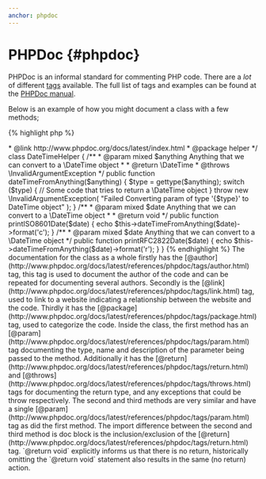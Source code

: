 ```yaml
---
anchor: phpdoc
---
```


# PHPDoc {#phpdoc}

PHPDoc is an informal standard for commenting PHP code. There are a *lot* of different [tags](http://www.phpdoc.org/docs/latest/references/phpdoc/tags/index.html) available. The full list of tags and examples can be found at the [PHPDoc manual](http://www.phpdoc.org/docs/latest/index.html).

Below is an example of how you might document a class with a few methods;

{% highlight php %}
<?php
/**
 * @author A Name <a.name@example.com>
 * @link http://www.phpdoc.org/docs/latest/index.html
 * @package helper
 */
class DateTimeHelper
{
    /**
     * @param mixed $anything Anything that we can convert to a \DateTime object
     *
     * @return \DateTime
     * @throws \InvalidArgumentException
     */
    public function dateTimeFromAnything($anything)
    {
        $type = gettype($anything);

        switch ($type) {
            // Some code that tries to return a \DateTime object
        }

        throw new \InvalidArgumentException(
            "Failed Converting param of type '{$type}' to DateTime object"
        );
    }

    /**
     * @param mixed $date Anything that we can convert to a \DateTime object
     *
     * @return void
     */
    public function printISO8601Date($date)
    {
        echo $this->dateTimeFromAnything($date)->format('c');
    }

    /**
     * @param mixed $date Anything that we can convert to a \DateTime object
     */
    public function printRFC2822Date($date)
    {
        echo $this->dateTimeFromAnything($date)->format('r');
    }
}
{% endhighlight %}

The documentation for the class as a whole firstly has the [@author](http://www.phpdoc.org/docs/latest/references/phpdoc/tags/author.html) tag, this tag is used to document the author of the code and can be repeated for documenting several authors. Secondly is the [@link](http://www.phpdoc.org/docs/latest/references/phpdoc/tags/link.html) tag, used to link to a website indicating a relationship between the website and the code. Thirdly it has the [@package](http://www.phpdoc.org/docs/latest/references/phpdoc/tags/package.html) tag, used to categorize the code.

Inside the class, the first method has an [@param](http://www.phpdoc.org/docs/latest/references/phpdoc/tags/param.html) tag documenting the type, name and description of the parameter being passed to the method. Additionally it has the [@return](http://www.phpdoc.org/docs/latest/references/phpdoc/tags/return.html) and [@throws](http://www.phpdoc.org/docs/latest/references/phpdoc/tags/throws.html) tags for documenting the return type, and any exceptions that could be throw respectively.

The second and third methods are very similar and have a single [@param](http://www.phpdoc.org/docs/latest/references/phpdoc/tags/param.html) tag as did the first method. The import difference between the second and third method is doc block is the inclusion/exclusion of the [@return](http://www.phpdoc.org/docs/latest/references/phpdoc/tags/return.html) tag. `@return void` explicitly informs us that there is no return, historically omitting the `@return void` statement also results in the same (no return) action.
